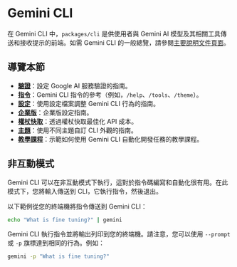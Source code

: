 # Gemini CLI

在 Gemini CLI 中，`packages/cli` 是供使用者與 Gemini AI 模型及其相關工具傳送和接收提示的前端。如需 Gemini CLI 的一般總覽，請參閱[主要說明文件頁面](../index.md)。

## 導覽本節

- **[驗證](./authentication.md)**：設定 Google AI 服務驗證的指南。
- **[指令](./commands.md)**：Gemini CLI 指令的參考（例如，`/help`、`/tools`、`/theme`）。
- **[設定](./configuration.md)**：使用設定檔案調整 Gemini CLI 行為的指南。
- **[企業版](./enterprise.md)**：企業版設定指南。
- **[權杖快取](./token-caching.md)**：透過權杖快取最佳化 API 成本。
- **[主題](./themes.md)**：使用不同主題自訂 CLI 外觀的指南。
- **[教學課程](tutorials.md)**：示範如何使用 Gemini CLI 自動化開發任務的教學課程。

## 非互動模式

Gemini CLI 可以在非互動模式下執行，這對於指令碼編寫和自動化很有用。在此模式下，您將輸入傳送到 CLI，它執行指令，然後退出。

以下範例從您的終端機將指令傳送到 Gemini CLI：

```bash
echo "What is fine tuning?" | gemini
```

Gemini CLI 執行指令並將輸出列印到您的終端機。請注意，您可以使用 `--prompt` 或 `-p` 旗標達到相同的行為。例如：

```bash
gemini -p "What is fine tuning?"
```
